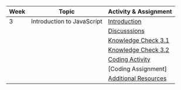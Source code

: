 | Week | Topic                      | Activity & Assignment          |
|------|----------------------------|--------------------------------|
| 3    | Introduction to JavaScript | [Introduction](./Introduction%20to%20JavaScript.pdf)                  |
|      |                            | [Discusssions](https://classroom.google.com/c/NjE2MjExMTIzMTI1/a/NjE4Njk1NDE0ODEx/details)                  |
|      |                            | [Knowledge Check 3.1](https://docs.google.com/forms/d/1S5JXPvjyWAYkc_mb_yOOPfxl17yccpQnleoiZ_wUUEI/edit)            |
|      |                            | [Knowledge Check 3.2](https://docs.google.com/forms/d/1DdkOyNtySCBI_T5T89s-5axLRcjWTZWe9zhWV2kO5SY/edit)            |
|      |                            | [Coding Activity](https://classroom.github.com/a/ubWqsJBp) |
|      |                            | [Coding Assignment] |
|      |                            | [Additional Resources](./Additional%20Resources.pdf)           |
